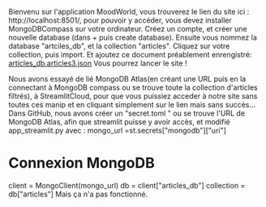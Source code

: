 Bienvenu sur l'application MoodWorld, vous trouverez le lien du site ici : http://localhost:8501/, pour pouvoir y accéder, vous devez installer MongoDBCompass sur votre ordinateur. Créez un compte, et créer une nouvelle database (dans + puis create database). Ensuite vous nommez la database "artciles_db", et la collection "articles". Cliquez sur votre collection, puis import. Et ajoutez ce document préablement enrengistré: 
[articles_db.articles3.json](https://github.com/user-attachments/files/20416057/articles_db.articles3.json) 
Vous pourrez lancer le site !

Nous avons essayé de lié MongoDB Atlas(en créant une URL puis en la connectant à MongoDB compass ou se trouve toute la collection d'articles filtrés), à StreamlitCloud, pour que vous puissiez acceder à notre site sans toutes ces manip et en cliquant simplement sur le lien mais sans succès... Dans GitHub, nous avons créer un "secret.toml " ou se trouve l'URL de MongoDB Atlas, afin que streamlit puisse y avoir accès, et modifié app_streamlit.py avec :
mongo_url =st.secrets["mongodb"]["uri"]

# Connexion MongoDB
client = MongoClient(mongo_url)
db = client["articles_db"]
collection = db["articles"] 
Mais ça n'a pas fonctionné. 
